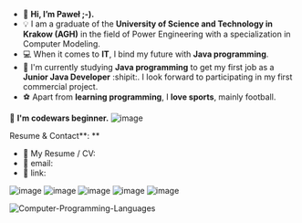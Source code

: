 - 👋 **Hi, I’m Paweł ;-).**
- :bulb: I am a graduate of the **University of Science and Technology in Krakow (AGH)** in the field of Power Engineering with a specialization in Computer Modeling.
- :computer: When it comes to **IT**, I bind my future with **Java programming**.
- 🌱 I'm currently studying **Java programming** to get my first job as a **Junior Java Developer** :shipit:. I look forward to participating in my first commercial project.
- :soccer: Apart from **learning programming**, I **love sports**, mainly football.




:beginner: **I'm codewars beginner.**
![image](https://www.codewars.com/users/pawel778899/badges/large)

Resume & Contact**:
**
- :paperclip: My Resume / CV:
- :email: email: 
- :link: link: 

![image](https://user-images.githubusercontent.com/106928352/189040607-1f209a83-8369-4d50-8071-fa5e09cd57b4.png)
![image](https://user-images.githubusercontent.com/106928352/189040649-c7e0d214-19f4-47d0-be40-cd4d389d245c.png)
![image](https://user-images.githubusercontent.com/106928352/189040667-ac5524e6-3e13-4771-9212-aed7c9ae2180.png)
![image](https://user-images.githubusercontent.com/106928352/189040677-8a396b58-2081-47c6-b8d8-4cf80949d658.png)
![image](https://user-images.githubusercontent.com/106928352/189040685-919f00bb-9da1-4f58-a040-aa8ed5aafdca.png)





![Computer-Programming-Languages](https://user-images.githubusercontent.com/106928352/189601513-d695504d-6307-4266-8099-f20b2423d6d3.jpg)


<!---- 📫 How to reach me:.

<!---
pawel778899/pawel778899 is a ✨ special ✨ repository because its `README.md` (this file) appears on your GitHub profile.
You can click the Preview link to take a look at your changes.
--->
